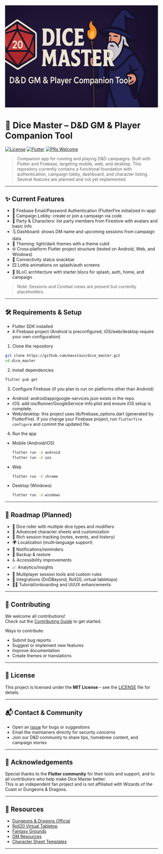 ![Dice Master Banner](docs/assets/dice_master_banner.png)

# 🎲 Dice Master – D&D GM & Player Companion Tool

[![License](https://img.shields.io/badge/license-MIT-blue.svg)](LICENSE)
[![Flutter](https://img.shields.io/badge/Framework-Flutter-blue.svg)](https://flutter.dev)
[![PRs Welcome](https://img.shields.io/badge/PRs-Welcome-brightgreen.svg)](CONTRIBUTING.md)

> Companion app for running and playing D&D campaigns. Built with Flutter and Firebase, targeting
> mobile, web, and desktop. This repository currently contains a functional foundation with
> authentication, campaign lobby, dashboard, and character listing. Several features are planned and
> not yet implemented.

---

## ✨ Current Features

- 🔐 Firebase Email/Password Authentication (FlutterFire initialized in-app)
- 🏰 Campaign Lobby: create or join a campaign via code
- 🧙 Party & Characters: list party members from Firestore with avatars and basic info
- 🗓️ Dashboard: shows DM name and upcoming sessions from campaign data
- 🎨 Theming: light/dark themes with a theme cubit
- 🌐 Cross‑platform Flutter project structure (tested on Android, Web, and Windows)
- 📶 Connectivity status snackbar
- 🎞️ Lottie animations on splash/auth screens
- 🧪 BLoC architecture with starter blocs for splash, auth, home, and campaign

> Note: Sessions and Combat views are present but currently placeholders.

---

## 🛠️ Requirements & Setup

- Flutter SDK installed
- A Firebase project (Android is preconfigured; iOS/web/desktop require your own configuration)

1) Clone the repository

```bash
git clone https://github.com/maxstain/dice_master.git
cd dice_master
```

2) Install dependencies

```bash
flutter pub get
```

3) Configure Firebase (if you plan to run on platforms other than Android)

- Android: android/app/google-services.json exists in the repo.
- iOS: add ios/Runner/GoogleService-Info.plist and ensure iOS setup is complete.
- Web/desktop: this project uses lib/firebase_options.dart (generated by FlutterFire). If you change
  your Firebase project, run `flutterfire configure` and commit the updated file.

4) Run the app

- Mobile (Android/iOS)
  ```bash
  flutter run -d android
  flutter run -d ios
  ```
- Web
  ```bash
  flutter run -d chrome
  ```
- Desktop (Windows)
  ```bash
  flutter run -d windows
  ```

---

## 📅 Roadmap (Planned)

- 🎲 Dice roller with multiple dice types and modifiers
- 🧙 Advanced character sheets and customization
- 📜 Rich session tracking (notes, events, and history)
- 🌍 Localization (multi‑language support)
- 🔔 Notifications/reminders
- 💾 Backup & restore
- ♿ Accessibility improvements
- 📈 Analytics/insights
- 🤝 Multiplayer session tools and custom rules
- 🧩 Integrations (DnDBeyond, Roll20, virtual tabletops)
- 🧑‍🏫 Tutorial/onboarding and UI/UX enhancements

---

## 🤝 Contributing

We welcome all contributions!  
Check out the [Contributing Guide](CONTRIBUTING.md) to get started.

Ways to contribute:

- Submit bug reports
- Suggest or implement new features
- Improve documentation
- Create themes or translations

---

## 📜 License

This project is licensed under the **MIT License** – see the [LICENSE](LICENSE) file for details.

---

## 📬 Contact & Community

- Open an [issue](issues) for bugs or suggestions
- Email the maintainers directly for security concerns
- Join our D&D community to share tips, homebrew content, and campaign stories

---

## 🙏 Acknowledgements

Special thanks to the **Flutter community** for their tools and support, and to all contributors who
help make Dice Master better.  
This is an independent fan project and is not affiliated with Wizards of the Coast or Dungeons &
Dragons.

---

## 🔗 Resources

- [Dungeons & Dragons Official](https://dnd.wizards.com/)
- [Roll20 Virtual Tabletop](https://roll20.net/)
- [Fantasy Grounds](https://www.fantasygrounds.com/)
- [DM Resources](https://koboldpress.com/kpstore/product-category/dm-resources/)
- [Character Sheet Templates](https://www.dndbeyond.com/sheets)

---
